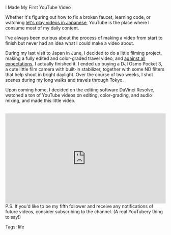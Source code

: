 I Made My First YouTube Video

Whether it's figuring out how to fix a broken faucet, learning code, or watching [let's play videos in Japanese](https://www.youtube.com/watch?v=7DHOVziRwBA), YouTube is the place where I consume most of my daily content.

I've always been curious about the process of making a video from start to finish but never had an idea what I could make a video about.

During my last visit to Japan in June, I decided to do a little filming project, making a fully edited and color-graded travel video, and [against all expectations](./sharing-counts.html), I actually finished it. I ended up buying a DJI Osmo Pocket 3, a cute little film camera with built-in stabilizer, together with some ND filters that help shoot in bright daylight. Over the course of two weeks, I shot scenes during my long walks and travels through Tokyo.

Upon coming home, I decided on the editing software DaVinci Resolve, watched a ton of YouTube videos on editing, color-grading, and audio mixing, and made this little video.

<div style="position: relative; padding-bottom: 56.25%; height: 0; overflow: hidden; margin-top: 2rem;">
    <iframe 
        style="position: absolute; top: 0; left: 0; width: 100%; height: 100%;" 
        src="https://www.youtube.com/embed/Vi9HIfsZ5aA" 
        title="YouTube video player" 
        frameborder="0" 
        allow="accelerometer; autoplay; clipboard-write; encrypted-media; gyroscope; picture-in-picture; web-share" 
        allowfullscreen>
    </iframe>
</div>
P.S. If you'd like to be my fifth follower and receive any notifications of future videos, consider subscribing to the channel. (A real YouTubery thing to say!)

Tags: life